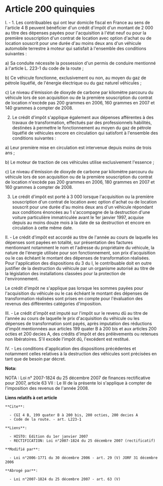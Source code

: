 # Article 200 quinquies

I. - 1. Les contribuables qui ont leur domicile fiscal en France au sens de l'article 4 B peuvent bénéficier d'un crédit
d'impôt d'un montant de 2 000  au titre des dépenses payées pour l'acquisition à l'état neuf ou pour la première souscription
d'un contrat de location avec option d'achat ou de location souscrit pour une durée d'au moins deux ans d'un véhicule
automobile terrestre à moteur qui satisfait à l'ensemble des conditions suivantes :

a) Sa conduite nécessite la possession d'un permis de conduire mentionné à l'article L. 223-1 du code de la route ;

b) Ce véhicule fonctionne, exclusivement ou non, au moyen du gaz de pétrole liquéfié, de l'énergie électrique ou du gaz
naturel véhicules ;

c) Le niveau d'émission de dioxyde de carbone par kilomètre parcouru du véhicule lors de son acquisition ou de la première
souscription du contrat de location n'excède pas 200 grammes en 2006, 160 grammes en 2007 et 140 grammes à compter de 2008.

2. Le crédit d'impôt s'applique également aux dépenses afférentes à des travaux de transformation, effectués par des
professionnels habilités, destinées à permettre le fonctionnement au moyen du gaz de pétrole liquéfié de véhicules encore en
circulation qui satisfont à l'ensemble des conditions suivantes :

a) Leur première mise en circulation est intervenue depuis moins de trois ans ;

b) Le moteur de traction de ces véhicules utilise exclusivement l'essence ;

c) Le niveau d'émission de dioxyde de carbone par kilomètre parcouru du véhicule lors de son acquisition ou de la première
souscription du contrat de location n'excède pas 200 grammes en 2006, 180 grammes en 2007 et 160 grammes à compter de 2008.

3. Le crédit d'impôt est porté à 3 000  lorsque l'acquisition ou la première souscription d'un contrat de location avec
option d'achat ou de location souscrit pour une durée d'au moins deux ans d'un véhicule répondant aux conditions énoncées au
1 s'accompagne de la destruction d'une voiture particulière immatriculée avant le 1er janvier 1997, acquise depuis au moins
douze mois à la date de sa destruction et encore en circulation à cette même date.

II. - Le crédit d'impôt est accordé au titre de l'année au cours de laquelle les dépenses sont payées en totalité, sur
présentation des factures mentionnant notamment le nom et l'adresse du propriétaire du véhicule, la nature de l'énergie
utilisée pour son fonctionnement, son prix d'acquisition ou le cas échéant le montant des dépenses de transformation
réalisées. Pour l'application des dispositions du 3 du I, le contribuable doit en outre justifier de la destruction du
véhicule par un organisme autorisé au titre de la législation des installations classées pour la protection de
l'environnement.

Le crédit d'impôt ne s'applique pas lorsque les sommes payées pour l'acquisition du véhicule ou le cas échéant le montant des
dépenses de transformation réalisées sont prises en compte pour l'évaluation des revenus des différentes catégories
d'imposition.

III. - Le crédit d'impôt est imputé sur l'impôt sur le revenu dû au titre de l'année au cours de laquelle le prix
d'acquisition du véhicule ou les dépenses de transformation sont payés, après imputation des réductions d'impôt mentionnées
aux articles 199 quater B à 200 bis et aux articles 200 octies et 200 decies A, des crédits d'impôt et des prélèvements ou
retenues non libératoires. S'il excède l'impôt dû, l'excédent est restitué.

IV. - Les conditions d'application des dispositions précédentes et notamment celles relatives à la destruction des véhicules
sont précisées en tant que de besoin par décret.

**Nota:**

NOTA : Loi n° 2007-1824 du 25 décembre 2007 de finances rectificative pour 2007, article 63 VII : Le III de la présente loi
s'applique à compter de l'imposition des revenus de l'année 2008.

**Liens relatifs à cet article**

	**Cite**:

	  - CGI 4 B, 199 quater B à 200 bis, 200 octies, 200 decies A
	  - Code de la route. - art. L223-1

	**Liens**:

	  - HISTO: Edition du 1er janvier 2007
	  - RECTIFICATION: Loi n°2007-1824 du 25 décembre 2007 (rectificatif)

	**Modifié par**:

	  - Loi n°2006-1771 du 30 décembre 2006 - art. 29 (V) JORF 31 décembre 2006

	**Abrogé par**:

	  - Loi n°2007-1824 du 25 décembre 2007 - art. 63 (V)
